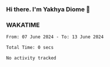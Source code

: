 ### Hi there. I'm Yakhya Diome 👋

### WAKATIME
<!--START_SECTION:waka-->

```txt
From: 07 June 2024 - To: 13 June 2024

Total Time: 0 secs

No activity tracked
```

<!--END_SECTION:waka-->

